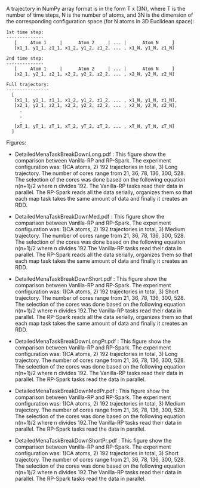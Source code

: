 A trajectory in NumPy array format is in the form T x (3N), 
where T is the number of time steps, N is the number of atoms, 
and 3N is the dimension of the corresponding configuration space 
(for N atoms in 3D Euclidean space):

    1st time step:
    --------------
       [     Atom 1     |      Atom 2     | ... |      Atom N     ]
       [x1_1, y1_1, z1_1, x1_2, y1_2, z1_2, ... , x1_N, y1_N, z1_N]

    2nd time step:
    --------------
       [     Atom 1     |      Atom 2     | ... |      Atom N     ]
       [x2_1, y2_1, z2_1, x2_2, y2_2, z2_2, ... , x2_N, y2_N, z2_N]

    Full trajectory:
    ----------------
      [
       [x1_1, y1_1, z1_1, x1_2, y1_2, z1_2, ... , x1_N, y1_N, z1_N],
       [x2_1, y2_1, z2_1, x2_2, y2_2, z2_2, ... , x2_N, y2_N, z2_N],
         .
         .
         .
       [xT_1, yT_1, zT_1, xT_2, yT_2, zT_2, ... , xT_N, yT_N, zT_N]
      ]


Figures:
* DetailedMenaTaskBreakDownLong.pdf : This figure show the comparison between 
      Vanilla-RP and RP-Spark. The experiment configuration was: 1)CA atoms,
      2) 192 trajectories in total, 3) Long trajectory. The number of cores range
      from 21, 36, 78, 136, 300, 528. The selection of the cores was done based
      on the following equation n(n+1)/2 where n divides 192. The Vanilla-RP
      tasks read their data in parallel. The RP-Spark reads all the data serially,
      organizes them so that each map task takes the same amount of data and 
      finally it creates an RDD.
* DetailedMenaTaskBreakDownMed.pdf : This figure show the comparison between 
      Vanilla-RP and RP-Spark. The experiment configuration was: 1)CA atoms,
      2) 192 trajectories in total, 3) Medium trajectory. The number of cores range
      from 21, 36, 78, 136, 300, 528. The selection of the cores was done based
      on the following equation n(n+1)/2 where n divides 192.The Vanilla-RP
      tasks read their data in parallel. The RP-Spark reads all the data serially,
      organizes them so that each map task takes the same amount of data and 
      finally it creates an RDD.
* DetailedMenaTaskBreakDownShort.pdf : This figure show the comparison between 
      Vanilla-RP and RP-Spark. The experiment configuration was: 1)CA atoms,
      2) 192 trajectories in total, 3) Short trajectory. The number of cores range
      from 21, 36, 78, 136, 300, 528. The selection of the cores was done based
      on the following equation n(n+1)/2 where n divides 192.The Vanilla-RP
      tasks read their data in parallel. The RP-Spark reads all the data serially,
      organizes them so that each map task takes the same amount of data and 
      finally it creates an RDD.

* DetailedMenaTaskBreakDownLongPr.pdf : This figure show the comparison between 
      Vanilla-RP and RP-Spark. The experiment configuration was: 1)CA atoms,
      2) 192 trajectories in total, 3) Long trajectory. The number of cores range
      from 21, 36, 78, 136, 300, 528. The selection of the cores was done based
      on the following equation n(n+1)/2 where n divides 192. The Vanilla-RP
      tasks read their data in parallel. The RP-Spark tasks read the data in
      parallel.
* DetailedMenaTaskBreakDownMedPr.pdf : This figure show the comparison between 
      Vanilla-RP and RP-Spark. The experiment configuration was: 1)CA atoms,
      2) 192 trajectories in total, 3) Medium trajectory. The number of cores range
      from 21, 36, 78, 136, 300, 528. The selection of the cores was done based
      on the following equation n(n+1)/2 where n divides 192.The Vanilla-RP
      tasks read their data in parallel. The RP-Spark tasks read the data in
      parallel.
* DetailedMenaTaskBreakDownShortPr.pdf : This figure show the comparison between 
      Vanilla-RP and RP-Spark. The experiment configuration was: 1)CA atoms,
      2) 192 trajectories in total, 3) Short trajectory. The number of cores range
      from 21, 36, 78, 136, 300, 528. The selection of the cores was done based
      on the following equation n(n+1)/2 where n divides 192.The Vanilla-RP
      tasks read their data in parallel. The RP-Spark tasks read the data in
      parallel.

